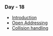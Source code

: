 ### Day - 18

-   [Introduction](https://www.geeksforgeeks.org/hashing-set-1-introduction/)
-   [Open Addressing](https://www.geeksforgeeks.org/hashing-set-3-open-addressing/)
-   [Collision handling](https://www.geeksforgeeks.org/hashing-set-2-separate-chaining/)
